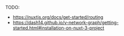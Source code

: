 TODO:
- https://nuxtjs.org/docs/get-started/routing
- https://dash14.github.io/v-network-graph/getting-started.html#installation-on-nuxt-3-project